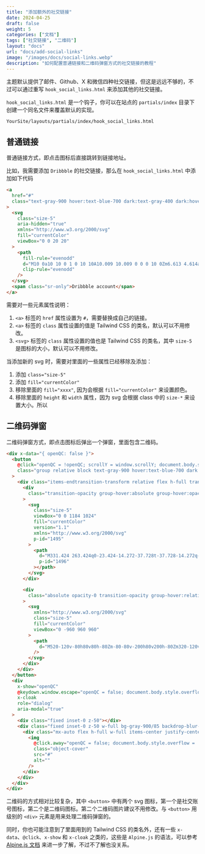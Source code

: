 ```yaml
---
title: "添加额外的社交链接"
date: 2024-04-25
draft: false
weight: 5
categories: ["文档"]
tags: ["社交链接", "二维码"]
layout: "docs"
url: "docs/add-social-links"
image: "/images/docs/social-links.webp"
description: "如何配置普通链接和二维码弹窗方式的社交链接的教程"
---
```


主题默认提供了邮件、Github、X 和微信四种社交链接，但这是远远不够的，不过可以通过重写 `hook_social_links.html` 来添加其他的社交链接。

`hook_social_links.html` 是一个钩子，你可以在站点的 `partials/index` 目录下创建一个同名文件来覆盖默认的实现。

```bash
YourSite/layouts/partials/index/hook_social_links.html
```

## 普通链接

普通链接方式，即点击图标后直接跳转到链接地址。

比如，我需要添加 `Dribbble` 的社交链接，那么在 `hook_social_links.html` 中添加如下代码

```html
<a
  href="#"
  class="text-gray-900 hover:text-blue-700 dark:text-gray-400 dark:hover:text-white"
>
  <svg
    class="size-5"
    aria-hidden="true"
    xmlns="http://www.w3.org/2000/svg"
    fill="currentColor"
    viewBox="0 0 20 20"
  >
    <path
      fill-rule="evenodd"
      d="M10 0a10 10 0 1 0 10 10A10.009 10.009 0 0 0 10 0Zm6.613 4.614a8.523 8.523 0 0 1 1.93 5.32 20.094 20.094 0 0 0-5.949-.274c-.059-.149-.122-.292-.184-.441a23.879 23.879 0 0 0-.566-1.239 11.41 11.41 0 0 0 4.769-3.366ZM8 1.707a8.821 8.821 0 0 1 2-.238 8.5 8.5 0 0 1 5.664 2.152 9.608 9.608 0 0 1-4.476 3.087A45.758 45.758 0 0 0 8 1.707ZM1.642 8.262a8.57 8.57 0 0 1 4.73-5.981A53.998 53.998 0 0 1 9.54 7.222a32.078 32.078 0 0 1-7.9 1.04h.002Zm2.01 7.46a8.51 8.51 0 0 1-2.2-5.707v-.262a31.64 31.64 0 0 0 8.777-1.219c.243.477.477.964.692 1.449-.114.032-.227.067-.336.1a13.569 13.569 0 0 0-6.942 5.636l.009.003ZM10 18.556a8.508 8.508 0 0 1-5.243-1.8 11.717 11.717 0 0 1 6.7-5.332.509.509 0 0 1 .055-.02 35.65 35.65 0 0 1 1.819 6.476 8.476 8.476 0 0 1-3.331.676Zm4.772-1.462A37.232 37.232 0 0 0 13.113 11a12.513 12.513 0 0 1 5.321.364 8.56 8.56 0 0 1-3.66 5.73h-.002Z"
      clip-rule="evenodd"
    />
  </svg>
  <span class="sr-only">Dribbble account</span>
</a>
```

需要对一些元素属性说明：

1. `<a>` 标签的 `href` 属性设置为 `#`，需要替换成自己的链接。
2. `<a>` 标签的 `class` 属性设置的值是 Tailwind CSS 的类名，默认可以不用修改。
3. `<svg>` 标签的 `class` 属性设置的值也是 Tailwind CSS 的类名，其中 `size-5` 是图标的大小，默认可以不用修改。

当添加新的 svg 时，需要对里面的一些属性已经移除及添加：

1. 添加 `class="size-5"`
2. 添加 `fill="currentColor"`
3. 移除里面的 `fill="xxxx"`, 因为会根据 `fill="currentColor"` 来设置颜色。
4. 移除里面的 `height` 和 `width` 属性，因为 svg 会根据 class 中的 `size-*` 来设置大小。所以

## 二维码弹窗

二维码弹窗方式，即点击图标后弹出一个弹窗，里面包含二维码。

```html
<div x-data="{ openQC: false }">
  <button
    @click="openQC = !openQC; scrollY = window.scrollY; document.body.style.overflow = 'hidden';"
    class="group relative block text-gray-900 hover:text-blue-700 dark:text-gray-400 dark:hover:text-white"
  >
    <div class="items-endtransition-transform relative flex h-full transform">
      <div
        class="transition-opacity group-hover:absolute group-hover:opacity-0"
      >
        <svg
          class="size-5"
          viewBox="0 0 1184 1024"
          fill="currentColor"
          version="1.1"
          xmlns="http://www.w3.org/2000/svg"
          p-id="1495"
        >
          <path
            d="M331.424 263.424q0-23.424-14.272-37.728t-37.728-14.272q-24.576 0-43.424 14.56t-18.848 37.44q0 22.272 18.848 36.864t43.424 14.56q23.424 0 37.728-14.016t14.272-37.44zM756 553.152q0-16-14.56-28.576t-37.44-12.576q-15.424 0-28.288 12.864t-12.864 28.288q0 16 12.864 28.864t28.288 12.864q22.848 0 37.44-12.576t14.56-29.152zM621.152 263.424q0-23.424-14.016-37.728t-37.44-14.272q-24.576 0-43.424 14.56t-18.848 37.44q0 22.272 18.848 36.864t43.424 14.56q23.424 0 37.44-14.016t14.016-37.44zM984 553.152q0-16-14.848-28.576t-37.152-12.576q-15.424 0-28.288 12.864t-12.864 28.288q0 16 12.864 28.864t28.288 12.864q22.272 0 37.152-12.576t14.848-29.152zM832 326.272q-17.728-2.272-40-2.272-96.576 0-177.728 44t-127.712 119.136-46.56 164.288q0 44.576 13.152 86.848-20 1.728-38.848 1.728-14.848 0-28.576-0.864t-31.424-3.712-25.44-4-31.136-6.016-28.576-6.016l-144.576 72.576 41.152-124.576q-165.728-116-165.728-280 0-96.576 55.712-177.728t150.848-127.712 207.712-46.56q100.576 0 190.016 37.728t149.728 104.288 78.016 148.864zM1170.272 646.848q0 66.848-39.136 127.712t-106.016 110.56l31.424 103.424-113.728-62.272q-85.728 21.152-124.576 21.152-96.576 0-177.728-40.288t-127.712-109.44-46.56-150.848 46.56-150.848 127.712-109.44 177.728-40.288q92 0 173.152 40.288t130.016 109.728 48.864 150.56z"
            p-id="1496"
          ></path>
        </svg>
      </div>

      <div
        class="absolute opacity-0 transition-opacity group-hover:relative group-hover:opacity-100"
      >
        <svg
          xmlns="http://www.w3.org/2000/svg"
          class="size-5"
          fill="currentColor"
          viewBox="0 -960 960 960"
        >
          <path
            d="M520-120v-80h80v80h-80Zm-80-80v-200h80v200h-80Zm320-120v-160h80v160h-80Zm-80-160v-80h80v80h-80Zm-480 80v-80h80v80h-80Zm-80-80v-80h80v80h-80Zm360-280v-80h80v80h-80ZM180-660h120v-120H180v120Zm-60 60v-240h240v240H120Zm60 420h120v-120H180v120Zm-60 60v-240h240v240H120Zm540-540h120v-120H660v120Zm-60 60v-240h240v240H600Zm80 480v-120h-80v-80h160v120h80v80H680ZM520-400v-80h160v80H520Zm-160 0v-80h-80v-80h240v80h-80v80h-80Zm40-200v-160h80v80h80v80H400Zm-190-90v-60h60v60h-60Zm0 480v-60h60v60h-60Zm480-480v-60h60v60h-60Z"
          />
        </svg>
      </div>
    </div>
  </button>
  <div
    x-show="openQC"
    @keydown.window.escape="openQC = false; document.body.style.overflow = ''; window.scrollTo(0, scrollY);"
    x-cloak
    role="dialog"
    aria-modal="true"
  >
    <div class="fixed inset-0 z-50"></div>
    <div class="fixed inset-0 z-50 w-full bg-gray-900/85 backdrop-blur-md">
      <div class="mx-auto flex h-full w-full items-center justify-center">
        <img
          @click.away="openQC = false; document.body.style.overflow = ''; window.scrollTo(0, scrollY);"
          class="object-cover"
          src="#"
          alt=""
        />
      </div>
    </div>
  </div>
</div>
```

二维码的方式相对比较复杂，其中 `<button>` 中有两个 svg 图标，第一个是社交账号图标，第二个是二维码图标。第二个二维码图片建议不用修改。与 `<button>` 用级别的 `<div>` 元素是用来处理二维码弹窗的。

同时，你也可能注意到了里面用到的 Tailwind CSS 的类名外，还有一些 `x-data`、`@click`、`x-show` 和 `x-cloak` 之类的，这些是 `Alpine.js` 的语法，可以参考 [Alpine.js 文档](https://alpinejs.dev/start-here) 来进一步了解，不过不了解也没关系。
